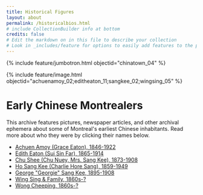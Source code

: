 ```yaml
---
title: Historical Figures
layout: about
permalink: /historicalbios.html
# include CollectionBuilder info at bottom
credits: false
# Edit the markdown on in this file to describe your collection
# Look in _includes/feature for options to easily add features to the page
---
```

{% include feature/jumbotron.html objectid="chinatown_04" %}

{% include feature/image.html objectid="achuenamoy_02;editheaton_11;sangkee_02;wingsing_05" %}

# Early Chinese Montrealers  

This archive features pictures, newspaper articles, and other archival ephemera about some of Montreal's earliest Chinese inhabitants. Read more about who they were by clicking their names below.

- [Achuen Amoy (Grace Eaton), 1846-1922](https://chinese-canadians.github.io/chinesemontreal/achuenamoy.html)
- [Edith Eaton (Sui Sin Far), 1865-1914](https://chinese-canadians.github.io/chinesemontreal/editheaton.html)
- [Chu Shee (Chu Nuey, Mrs. Sang Kee), 1873-1908](https://chinese-canadians.github.io/chinesemontreal/chushee.html) 
- [Ho Sang Kee (Charlie Hore Sang), 1859-1949](https://chinese-canadians.github.io/chinesemontreal/hosangkee.html)
- [George "Georgie" Sang Kee, 1895-1908](https://chinese-canadians.github.io/chinesemontreal/georgesangkee.html)
- [Wing Sing & Family, 1860s-?](https://chinese-canadians.github.io/chinesemontreal/wingsing.html) 
- [Wong Cheeping, 1860s-?](https://chinese-canadians.github.io/chinesemontreal/wongcheeping.html)

